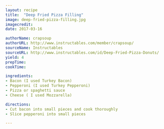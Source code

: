 ```yaml
---
layout: recipe
title:  "Deep Fried Pizza Filling"
image: deep-fried-pizza-filling.jpg
imagecredit:
date: 2017-03-16

authorName: crapsoup
authorURL: http://www.instructables.com/member/crapsoup/
sourceName: Instructables
sourceURL: http://www.instructables.com/id/Deep-Fried-Pizza-Donuts/
yield: 4
prepTime: 
cookTime: 

ingredients:
- Bacon (I used Turkey Bacon)
- Pepperoni (I used Turkey Pepperoni)
- Pizza or spaghetti sauce
- Cheese ( I used Mozzarella)

directions:
- Cut bacon into small pieces and cook thoroughly
- Slice pepperoni into small pieces

---
```

